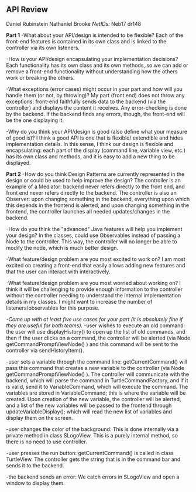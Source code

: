 API Review
----------

Daniel Rubinstein
Nathaniel Brooke
*NetIDs:*
Neb17
dr148

**Part 1**
-What about your API/design is intended to be flexible?
Each of the front-end features is contained in its own class and is linked to the controller via its own listeners.

-How is your API/design encapsulating your implementation decisions?
Each functionality has its own class and its own methods, so we can add or remove a front-end functionality without understanding how the others work or breaking the others.

-What exceptions (error cases) might occur in your part and how will you handle them (or not, by throwing)?
My part (front end) does not throw any exceptions: front-end faithfully sends data to the backend (via the controller) and displays the content it receives. Any error-checking is done by the backend. If the backend finds any errors, though, the front-end will be the one displaying it.

-Why do you think your API/design is good (also define what your measure of good is)?
I think a good API is one that is flexible/ extendible and hides implementation details. In this sense, I think our design is flexible and encapsulating: each part of the display (command line, variable view, etc.) has its own class and methods, and it is easy to add a new thing to be displayed.

**Part 2**
-How do you think Design Patterns are currently represented in the design or could be used to help improve the design?
The controller is an example of a Mediator: backend never refers directly to the front end, and front end never refers directly to the backend. The controller is also an Observer: upon changing something in the backend, everything upon which this depends in the frontend is alerted, and upon changing something in the frontend, the controller launches all needed updates/changes in the backend.

-How do you think the "advanced" Java features will help you implement your design?
In the classes, could use Observables instead of passing a Node to the controller. This way, the controller will no longer be able to modify the node, which is much better design.

-What feature/design problem are you most excited to work on?
I am most excited on creating a front-end that easily allows adding new features and that the user can interact with interactively.

-What feature/design problem are you most worried about working on?
I think it will be challenging to provide enough information to the controller without the controller needing to understand the internal implementation details in my classes. I might want to increase the number of listeners/observables for this purpose.

*-Come up with at least five use cases for your part (it is absolutely fine if they are useful for both teams).*
-user wishes to execute an old command:
the user will use displayHistory() to open up the list of old commands, and then if the user clicks on a command, the controller will be alerted (via Node getCommandPromptViewNode() ) and this command will be sent to the controller via sendHistoryItem().

-user sets a variable through the command line:
getCurrentCommand() will pass this command that creates a new variable to the controller (via Node getCommandPromptViewNode() ). The controller will communicate with the backend, which will parse the command in TurtleCommandFactory, and if it is valid, send it to VariableCommand, which will execute the command. The variables are stored in VariableCommand; this is where the variable will be created. Upon creation of the new variable, the controller will be alerted, and a list of the new variables will be passed to the frontend through updateVariableDisplay(); which will read the new list of variables and display them on the screen.

-user changes the color of the background:
This is done internally via a private method in class SLogoView. This is a purely internal method, so there is no need to use controller.

-user presses the run button:
getCurrentCommand() is called in class TurtleView. The controller gets the string that is in the command bar and sends it to the backend.

-the backend sends an error:
We catch errors in SLogoView and open a window to display them.

